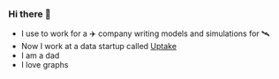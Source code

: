 ### Hi there 👋

- I use to work for a ✈️ company writing models and simulations for 🛰
- Now I work at a data startup called [Uptake](www.uptake.com)
- I am a dad
- I love graphs
